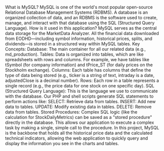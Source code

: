 What is MySQL?
MySQL is one of the world's most popular open-source Relational Database Management Systems (RDBMS). A database is an organized collection of data, and an RDBMS is the software used to create, manage, and interact with that database using the SQL (Structured Query Language).
How is it used in this application?
MySQL serves as the central data storage for the MarketData Analyzer. All the financial data downloaded from EODHD—including symbol information, historical prices, splits, and dividends—is stored in a structured way within MySQL tables.
Key Concepts:
Database: The main container for all our related data (e.g., md_production).
Tables: Data is organized into tables, which are like spreadsheets with rows and columns. For example, we have tables like tSymbol (for company information) and tPrice_ST (for daily prices on the Stockholm exchange).
Columns: Each table has columns that define the type of data being stored (e.g., ticker is a string of text, intraday is a date, adjustedClose is a decimal number).
Rows: Each row in a table represents a single record (e.g., the price data for one stock on one specific day).
SQL (Structured Query Language): This is the language we use to communicate with the database. Our PHP and shell scripts generate SQL statements to perform actions like:
SELECT: Retrieve data from tables.
INSERT: Add new data to tables.
UPDATE: Modify existing data in tables.
DELETE: Remove data from tables.
Stored Procedures: Complex SQL logic (like the calculation for StockDailyMetrics) can be saved as a "stored procedure" directly in the database. This allows our application to execute a complex task by making a single, simple call to the procedure.
In this project, MySQL is the backbone that holds all the historical price data and the calculated technical indicators, allowing the web application to quickly query and display the information you see in the charts and tables.